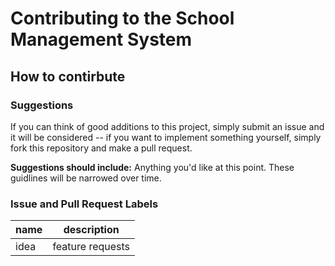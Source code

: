 # Contributing to the School Management System

## How to contirbute
  
### Suggestions

If you can think of good additions to this project, simply submit an issue and it will be considered -- if you want to implement something yourself, simply fork this repository and make a pull request.

**Suggestions should include:**
  Anything you'd like at this point.  These guidlines will be narrowed over time.

### Issue and Pull Request Labels

|   name    | description     |
|-----------|-----------------|
|   idea    |feature requests |
